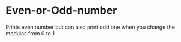 # Even-or-Odd-number
Prints even number but can also print odd one when you change the modulas from 0 to 1
